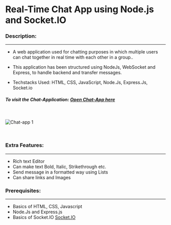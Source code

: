 # Real-Time Chat App using Node.js and Socket.IO


### Description:
* * *
- A web application used for chatting purposes in which multiple users can chat together in real time with each other in a group..

- This application has been structured using NodeJs, WebSocket and Express, to handle backend and transfer messages.

- Techstacks Used: HTML, CSS, JavaScript, Node.Js, Express.Js, Socket.io

##### To visit the Chat-Application: [Open Chat-App here](https://chatterbox-itlp.onrender.com/)

<br>

![Chat-app 1](https://imgur.com/wVlFAzM)

<br>

### Extra Features:
* * *
- Rich text Editor
- Can make text Bold, Italic, Strikethrough etc.
- Send message in a formatted way using Lists
- Can share links and Images 

### Prerequisites:
* * *
- Basics of HTML, CSS, Javascript
- Node.Js and Express.js
- Basics of Socket.IO [Socket.IO](https://socket.io/)
